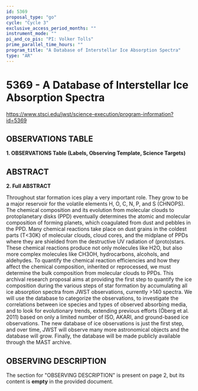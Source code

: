 ```yaml
---
id: 5369
proposal_type: "go"
cycle: "Cycle 3"
exclusive_access_period_months: ""
instrument_mode: ""
pi_and_co_pis: "PI: Volker Tolls"
prime_parallel_time_hours: ""
program_title: "A Database of Interstellar Ice Absorption Spectra"
type: "AR"
---
```

# 5369 - A Database of Interstellar Ice Absorption Spectra
https://www.stsci.edu/jwst/science-execution/program-information?id=5369
## OBSERVATIONS TABLE
**1. OBSERVATIONS Table (Labels, Observing Template, Science Targets)**

## ABSTRACT

**2. Full ABSTRACT**

Throughout star formation ices play a very important role. They grow to be a major reservoir for the volatile elements H, O, C, N, P, and S (CHNOPS). The chemical composition and its evolution from molecular clouds to protoplanetary disks (PPD) eventually determines the atomic and molecular composition of forming planets, which coagulated from dust and pebbles in the PPD. Many chemical reactions take place on dust grains in the coldest parts (T<30K) of molecular clouds, cloud cores, and the midplane of PPDs where they are shielded from the destructive UV radiation of (proto)stars. These chemical reactions produce not only molecules like H2O, but also more complex molecules like CH3OH, hydrocarbons, alcohols, and aldehydes. To quantify the chemical reaction efficiencies and how they affect the chemical composition, inherited or reprocessed, we must determine the bulk composition from molecular clouds to PPDs. This archival research proposal aims at providing the first step to quantify the ice composition during the various steps of star formation by accumulating all ice absorption spectra from JWST observations, currently >140 spectra. We will use the database to categorize the observations, to investigate the correlations between ice species and types of observed absorbing media, and to look for evolutionary trends, extending previous efforts (Öberg et al. 2011) based on only a limited number of ISO, AKARI, and ground-based ice observations. The new database of ice observations is just the first step, and over time, JWST will observe many more astronomical objects and the database will grow. Finally, the database will be made publicly available through the MAST archive.

## OBSERVING DESCRIPTION

The section for "OBSERVING DESCRIPTION" is present on page 2, but its content is **empty** in the provided document.